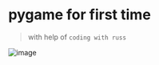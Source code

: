 # pygame for first time

> with help of `coding with russ`

![image](https://github.com/user-attachments/assets/6a279d5f-008c-42b5-a086-27dc0d95450d)
